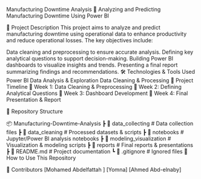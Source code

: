 Manufacturing Downtime Analysis 🚀
Analyzing and Predicting Manufacturing Downtime Using Power BI

📌 Project Description
This project aims to analyze and predict manufacturing downtime using operational data to enhance productivity and reduce operational losses. The key objectives include:

Data cleaning and preprocessing to ensure accurate analysis.
Defining key analytical questions to support decision-making.
Building Power BI dashboards to visualize insights and trends.
Presenting a final report summarizing findings and recommendations.
🛠 Technologies & Tools Used
Power BI
Data Analysis & Exploration
Data Cleaning & Processing
📅 Project Timeline
🔹 Week 1: Data Cleaning & Preprocessing
🔹 Week 2: Defining Analytical Questions
🔹 Week 3: Dashboard Development
🔹 Week 4: Final Presentation & Report

📂 Repository Structure

📦 Manufacturing-Downtime-Analysis
 ┣ 📂 data_collecting         # Data collection files
 ┣ 📂 data_cleaning           # Processed datasets & scripts
 ┣ 📂 notebooks               # Jupyter/Power BI analysis notebooks
 ┣ 📂 modeling_visualization  # Visualization & modeling scripts
 ┣ 📂 reports                 # Final reports & presentations
 ┣ 📜 README.md               # Project documentation
 ┗ 📜 .gitignore              # Ignored files
🚀 How to Use This Repository

📢 Contributors
[Mohamed Abdelfattah ] [Yomna] [Ahmed Abd-elnaby]



